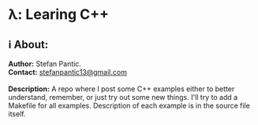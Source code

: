 # &#955;: Learing C++

## :information_source: About:
**Author:** Stefan Pantic.  
**Contact:** stefanpantic13@gmail.com   
<br>
**Description:** A repo where I post some C++ examples either to better understand, remember, or just try out some new things.
I'll try to add a Makefile for all examples. Description of each example is in the source file itself.
<br>

